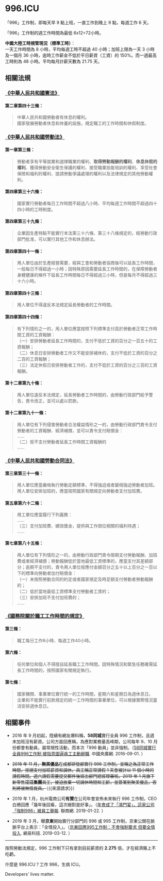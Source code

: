 996.ICU
=== 

「996」工作制，即每天早 9 點上班，一直工作到晚上 9 點，每週工作 6 天。

「996」工作制的週工作時間為最低 6x12=72小時。

**中國大陸工時規管現況（標準工時）**：  
一天工作時間為 8 小時，平均每週工時不超過 40 小時；加班上限為一天 3 小時及一個月 36 小時，逾時工作薪金不低於平日薪資（工資）的 150%。而一週最高工時則為 48 小時。平均每月計薪天數為 21.75 天。  

## 相關法規

### [《中華人民共和國憲法》](http://www.npc.gov.cn/npc/xinwen/2018-03/22/content_2052489.htm)

#### 第二章第四十三條：

> 中華人民共和國勞動者有休息的權利。  
> 國家發展勞動者休息和休養的設施，規定職工的工作時間和休假制度。  

### [《中華人民共和國勞動法》](http://www.npc.gov.cn/npc/xinwen/2019-01/07/content_2070261.htm)

#### 第一章第三條：
> 勞動者享有平等就業和選擇職業的權利、**取得勞動報酬的權利**、**休息休假的權利**、獲得勞動安全衛生保護的權利、接受職業技能培訓的權利、享受社會保險和福利的權利、提請勞動爭議處理的權利以及法律規定的其他勞動權利。

#### 第四章第三十六條：  
> 國家實行勞動者每日工作時間不超過八小時、平均每週工作時間不超過四十四小時的工時制度。  

#### 第四章第三十九條：  
> 企業因生產特點不能實行本法第三十六條、第三十八條規定的，經勞動行政部門批准，可以實行其他工作和休息辦法。  

#### 第四章第四十一條：    
> 用人單位由於生產經營需要，經與工會和勞動者協商後可以延長工作時間，一般每日不得超過一小時；因特殊原因需要延長工作時間的，在保障勞動者身體健康的條件下延長工作時間每日不得超過三小時，但是每月不得超過三十六小時。  

#### 第四章第四十三條：  
> 用人單位不得違反本法規定延長勞動者的工作時間。  

#### 第四章第四十四條：  
> 有下列情形之一的，用人單位應當按照下列標準支付高於勞動者正常工作時間工資的工資報酬：  
> （一）安排勞動者延長工作時間的，支付不低於工資的百分之一百五十的工資報酬；  
> （二）休息日安排勞動者工作又不能安排補休的，支付不低於工資的百分之二百的工資報酬；  
> （三）法定休假日安排勞動者工作的，支付不低於工資的百分之三百的工資報酬。  

#### 第十二章第九十條：  
> 用人單位違反本法規定，延長勞動者工作時間的，由勞動行政部門給予警告，責令改正，並可以處以罰款。  

#### 第十二章第九十一條：  
> 用人單位有下列侵害勞動者合法權益情形之一的，由勞動行政部門責令支付勞動者的工資報酬、經濟補償，並可以責令支付賠償金：  
>  ……  
>  （二）拒不支付勞動者延長工作時間工資報酬的  
>  ……  

### [《中華人民共和國勞動合同法》](http://www.npc.gov.cn/wxzl/gongbao/2013-04/15/content_1811058.htm)

#### 第三章第三十一條：
> 用人單位應當嚴格執行勞動定額標準，不得強迫或者變相強迫勞動者加班。用人單位安排加班的，應當按照國家有關規定向勞動者支付加班費。  

#### 第五章第六十二條：
> 用工單位應當履行下列義務：  
> ……  
> （三）支付加班費、績效獎金，提供與工作崗位相關的福利待遇；  
> ……  

#### 第七章第八十五條：
> 用人單位有下列情形之一的，由勞動行政部門責令限期支付勞動報酬、加班費或者經濟補償；勞動報酬低於當地最低工資標準的，應當支付其差額部分；逾期不支付的，責令用人單位按應付金額百分之五十以上百分之一百以下的標準向勞動者加付賠償金：  
>  （一）未按照勞動合同的約定或者國家規定及時足額支付勞動者勞動報酬的；  
>  （二）低於當地最低工資標準支付勞動者工資的；  
>  （三）安排加班不支付加班費的；  
……  

### [《國務院關於職工工作時間的規定》](http://www.mohrss.gov.cn/SYrlzyhshbzb/zcfg/flfg/xzfg/201604/t20160412_237909.html)

#### 第三條：
> 職工每日工作8小時、每週工作40小時。

#### 第六條：
> 任何單位和個人不得擅自延長職工工作時間。因特殊情況和緊急任務確需延長工作時間的，按照國家有關規定執行。

#### 第七條：
> 國家機關、事業單位實行統一的工作時間，星期六和星期日為週休息日。  
> 企業和不能實行前款規定的統一工作時間的事業單位，可以根據實際情況靈活安排週休息日。

## 相關事件

- 2016 年 9 月初起，陸續有網友爆料稱，**58同城**實行全員 996 工作制，且週末加班沒有薪資。公司方面回應稱，為應對業務量高峰期，公司每年 9、10 月份都會有動員，屬常規性活動，而本次「996 動員」並非強制。（[58同城實行全員996工作制 被指意圖逼員工主動辭職](http://finance.cnr.cn/gs/20160901/t20160901_523105136.shtml). 中國央廣網. 2016-09-01. ）

- ~~2018 年 11 月，**聚美優品**在成都研發部實行 996 工作制，並稱之為正常工作時間，拒絕支付加班薪資和調休。員工稱正常請假 1 天會被計以 11 個小時的請假時間。週六請假需要提交郵件後經由部門總經理審核。2019 年 1 月旗下新零售**汪汪集團**員工，被迫放棄一切調休時間和工齡，並簽署到聚美優品，否則將被無情裁員。~~（{{來源請求}}）

- 2019 年 1 月，杭州電商公司**有贊**在公司年會宣佈未來執行 996 工作制，CEO 白鴉回應「幾年後回看，這次絕對是好事」。（[年會成了「鴻門宴」，這家公司「強制996」被員工舉報](http://www.linkshop.com.cn/web/archives/2019/418163.shtml). 聯商網. 2019-01-22. ）

- 2019 年 3 月，曝**京東**開始實行分部門的 996 或 995 工作制，京東公關在脈脈平台上表示：「全情投入」。（[京東回應995工作制：不會強制要求 但要全情投入](http://tech.163.com/19/0312/13/EA2QGIOK00097U7R.html). 網易科技. 2019-03-12. ）

---

按照勞動法規定，996 工作制下只有拿到目前薪資的 **2.275** 倍，才在經濟賬上不吃虧。

什麼是 996.ICU？工作 996，生病 ICU。

Developers' lives matter.
